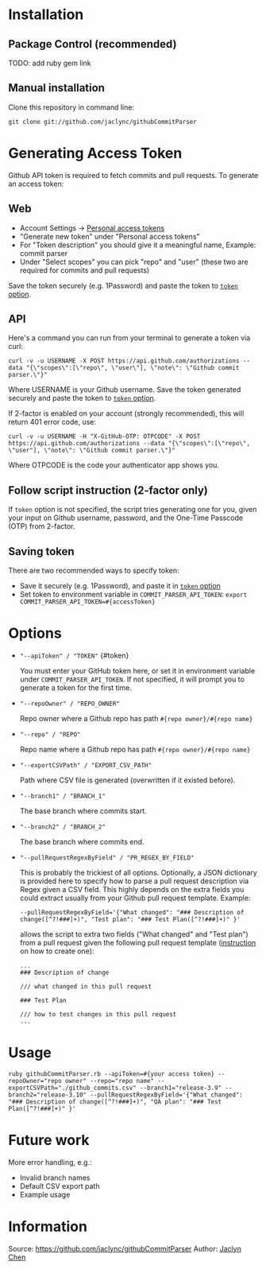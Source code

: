 # Installation

## Package Control (recommended)

TODO: add ruby gem link

## Manual installation

Clone this repository in command line:

`git clone git://github.com/jaclync/githubCommitParser`

# Generating Access Token

Github API token is required to fetch commits and pull requests. To generate an access token:

## Web
* Account Settings -> [Personal access tokens](https://github.com/settings/tokens)
* "Generate new token" under "Personal access tokens"
* For "Token description" you should give it a meaningful name, Example: commit parser
* Under "Select scopes" you can pick "repo" and "user" (these two are required for commits and pull requests)

Save the token securely (e.g. 1Password) and paste the token to [`token` option](#token).

## API
Here's a command you can run from your terminal to generate a token via curl:

    curl -v -u USERNAME -X POST https://api.github.com/authorizations --data "{\"scopes\":[\"repo\", \"user\"], \"note\": \"Github commit parser.\"}"

Where USERNAME is your Github username. Save the token generated securely and paste the token to [`token` option](#token).

If 2-factor is enabled on your account (strongly recommended), this will return 401 error code, use:

    curl -v -u USERNAME -H "X-GitHub-OTP: OTPCODE" -X POST https://api.github.com/authorizations --data "{\"scopes\":[\"repo\", \"user"], \"note\": \"Github commit parser.\"}"

Where OTPCODE is the code your authenticator app shows you.

## Follow script instruction (2-factor only)

If `token` option is not specified, the script tries generating one for you, given your input on Github username, password, and the One-Time Passcode (OTP) from 2-factor.

## Saving token

There are two recommended ways to specify token:

* Save it securely (e.g. 1Password), and paste it in [`token` option](#token)
* Set token to environment variable in `COMMIT_PARSER_API_TOKEN`:
   `export COMMIT_PARSER_API_TOKEN=#{accessToken}`

# Options

*   `"--apiToken" / "TOKEN"` {#token}

    You must enter your GitHub token here, or set it in environment variable under `COMMIT_PARSER_API_TOKEN`.
    If not specified, it will prompt you to generate a token for the first time.

*   `"--repoOwner" / "REPO_OWNER"`

    Repo owner where a Github repo has path `#{repo owner}/#{repo name}`

*   `"--repo" / "REPO"`

    Repo name where a Github repo has path `#{repo owner}/#{repo name}`

*   `"--exportCSVPath" / "EXPORT_CSV_PATH"`

    Path where CSV file is generated (overwritten if it existed before).

*   `"--branch1" / "BRANCH_1"`

    The base branch where commits start.

*   `"--branch2" / "BRANCH_2"`

    The base branch where commits end.

*   `"--pullRequestRegexByField" / "PR_REGEX_BY_FIELD"`

    This is probably the trickiest of all options.
    Optionally, a JSON dictionary is provided here to specify how to parse a pull request description via Regex given a CSV field. This highly depends on the extra fields you could extract usually from your Github pull request template.
    Example:
    ```
    --pullRequestRegexByField='{"What changed": "### Description of change([^?!###]+)", "Test plan": "### Test Plan([^?!###]+)" }'
    ```
    allows the script to extra two fields ("What changed" and "Test plan") from a pull request given the following pull request template ([instruction](https://help.github.com/articles/creating-a-pull-request-template-for-your-repository/) on how to create one):
    ```
    ...
    ### Description of change

    /// what changed in this pull request

    ### Test Plan

    /// how to test changes in this pull request
    ...
    ```

# Usage

`ruby githubCommitParser.rb --apiToken=#{your access token} --repoOwner="repo owner" --repo="repo name" --exportCSVPath="./github_commits.csv" --branch1="release-3.9" --branch2="release-3.10" --pullRequestRegexByField='{"What changed": "### Description of change([^?!###]+)", "QA plan": "### Test Plan([^?!###]+)" }'`

# Future work

More error handling, e.g.:

* Invalid branch names
* Default CSV export path
* Example usage

# Information

Source: https://github.com/jaclync/githubCommitParser
Author: [Jaclyn Chen](https://github.com/jaclync/)
